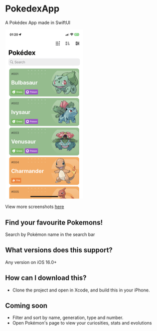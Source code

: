 # PokedexApp
A Pokédex App made in SwiftUI

<div>
  <img src="Screenshots/NewHome.png" width="250"/>
</div>

View more screenshots [here](https://github.com/FredericXS/PokedexApp/tree/main/Screenshots)

## Find your favourite Pokemons!
Search by Pokémon name in the search bar

## What versions does this support?
Any version on iOS 16.0+

## How can I download this?
* Clone the project and open in Xcode, and build this in your iPhone.

## Coming soon
* Filter and sort by name, generation, type and number.
* Open Pokémon's page to view your curiosities, stats and evolutions
